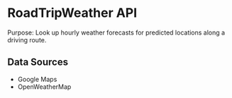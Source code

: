 # RoadTripWeather API
Purpose: Look up hourly weather forecasts for predicted locations along a driving route. 

## Data Sources

 - Google Maps
 - OpenWeatherMap
